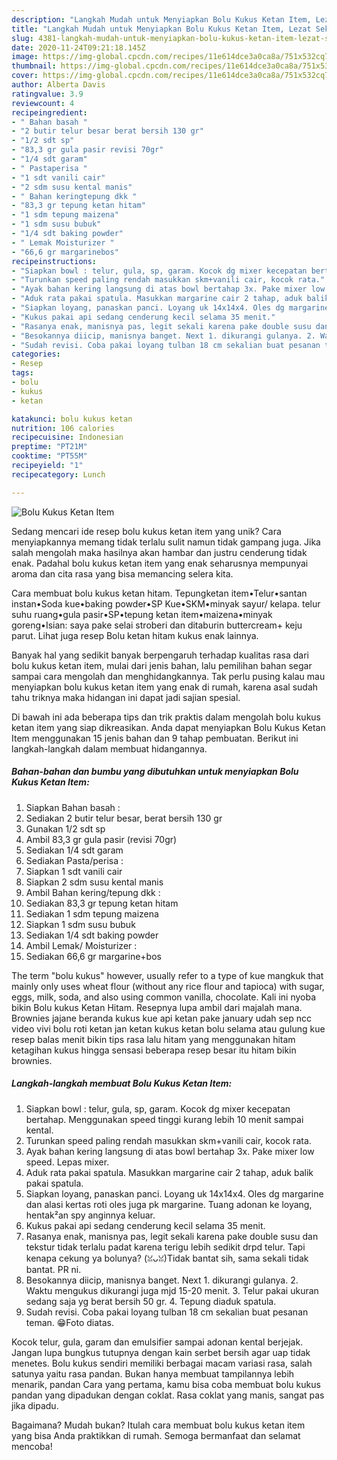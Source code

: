 ```yaml
---
description: "Langkah Mudah untuk Menyiapkan Bolu Kukus Ketan Item, Lezat Sekali"
title: "Langkah Mudah untuk Menyiapkan Bolu Kukus Ketan Item, Lezat Sekali"
slug: 4381-langkah-mudah-untuk-menyiapkan-bolu-kukus-ketan-item-lezat-sekali
date: 2020-11-24T09:21:18.145Z
image: https://img-global.cpcdn.com/recipes/11e614dce3a0ca8a/751x532cq70/bolu-kukus-ketan-item-foto-resep-utama.jpg
thumbnail: https://img-global.cpcdn.com/recipes/11e614dce3a0ca8a/751x532cq70/bolu-kukus-ketan-item-foto-resep-utama.jpg
cover: https://img-global.cpcdn.com/recipes/11e614dce3a0ca8a/751x532cq70/bolu-kukus-ketan-item-foto-resep-utama.jpg
author: Alberta Davis
ratingvalue: 3.9
reviewcount: 4
recipeingredient:
- " Bahan basah "
- "2 butir telur besar berat bersih 130 gr"
- "1/2 sdt sp"
- "83,3 gr gula pasir revisi 70gr"
- "1/4 sdt garam"
- " Pastaperisa "
- "1 sdt vanili cair"
- "2 sdm susu kental manis"
- " Bahan keringtepung dkk "
- "83,3 gr tepung ketan hitam"
- "1 sdm tepung maizena"
- "1 sdm susu bubuk"
- "1/4 sdt baking powder"
- " Lemak Moisturizer "
- "66,6 gr margarinebos"
recipeinstructions:
- "Siapkan bowl : telur, gula, sp, garam. Kocok dg mixer kecepatan bertahap. Menggunakan speed tinggi kurang lebih 10 menit sampai kental."
- "Turunkan speed paling rendah masukkan skm+vanili cair, kocok rata."
- "Ayak bahan kering langsung di atas bowl bertahap 3x. Pake mixer low speed. Lepas mixer."
- "Aduk rata pakai spatula. Masukkan margarine cair 2 tahap, aduk balik pakai spatula."
- "Siapkan loyang, panaskan panci. Loyang uk 14x14x4. Oles dg margarine dan alasi kertas roti oles juga pk margarine. Tuang adonan ke loyang, hentak²an spy anginnya keluar."
- "Kukus pakai api sedang cenderung kecil selama 35 menit."
- "Rasanya enak, manisnya pas, legit sekali karena pake double susu dan tekstur tidak terlalu padat karena terigu lebih sedikit drpd telur. Tapi kenapa cekung ya bolunya? (ꈍᴗꈍ)Tidak bantat sih, sama sekali tidak bantat. PR ni."
- "Besokannya diicip, manisnya banget. Next 1. dikurangi gulanya. 2. Waktu mengukus dikurangi juga mjd 15-20 menit. 3. Telur pakai ukuran sedang saja yg berat bersih 50 gr. 4. Tepung diaduk spatula."
- "Sudah revisi. Coba pakai loyang tulban 18 cm sekalian buat pesanan teman. 😁Foto diatas."
categories:
- Resep
tags:
- bolu
- kukus
- ketan

katakunci: bolu kukus ketan 
nutrition: 106 calories
recipecuisine: Indonesian
preptime: "PT21M"
cooktime: "PT55M"
recipeyield: "1"
recipecategory: Lunch

---
```



![Bolu Kukus Ketan Item](https://img-global.cpcdn.com/recipes/11e614dce3a0ca8a/751x532cq70/bolu-kukus-ketan-item-foto-resep-utama.jpg)

Sedang mencari ide resep bolu kukus ketan item yang unik? Cara menyiapkannya memang tidak terlalu sulit namun tidak gampang juga. Jika salah mengolah maka hasilnya akan hambar dan justru cenderung tidak enak. Padahal bolu kukus ketan item yang enak seharusnya mempunyai aroma dan cita rasa yang bisa memancing selera kita.

Cara membuat bolu kukus ketan hitam. Tepungketan item•Telur•santan instan•Soda kue•baking powder•SP Kue•SKM•minyak sayur/ kelapa. telur suhu ruang•gula pasir•SP•tepung ketan item•maizena•minyak goreng•Isian: saya pake selai stroberi dan ditaburin buttercream+ keju parut. Lihat juga resep Bolu ketan hitam kukus enak lainnya.

Banyak hal yang sedikit banyak berpengaruh terhadap kualitas rasa dari bolu kukus ketan item, mulai dari jenis bahan, lalu pemilihan bahan segar sampai cara mengolah dan menghidangkannya. Tak perlu pusing kalau mau menyiapkan bolu kukus ketan item yang enak di rumah, karena asal sudah tahu triknya maka hidangan ini dapat jadi sajian spesial.


Di bawah ini ada beberapa tips dan trik praktis dalam mengolah bolu kukus ketan item yang siap dikreasikan. Anda dapat menyiapkan Bolu Kukus Ketan Item menggunakan 15 jenis bahan dan 9 tahap pembuatan. Berikut ini langkah-langkah dalam membuat hidangannya.

<!--inarticleads1-->

##### Bahan-bahan dan bumbu yang dibutuhkan untuk menyiapkan Bolu Kukus Ketan Item:

1. Siapkan  Bahan basah :
1. Sediakan 2 butir telur besar, berat bersih 130 gr
1. Gunakan 1/2 sdt sp
1. Ambil 83,3 gr gula pasir (revisi 70gr)
1. Sediakan 1/4 sdt garam
1. Sediakan  Pasta/perisa :
1. Siapkan 1 sdt vanili cair
1. Siapkan 2 sdm susu kental manis
1. Ambil  Bahan kering/tepung dkk :
1. Sediakan 83,3 gr tepung ketan hitam
1. Sediakan 1 sdm tepung maizena
1. Siapkan 1 sdm susu bubuk
1. Sediakan 1/4 sdt baking powder
1. Ambil  Lemak/ Moisturizer :
1. Sediakan 66,6 gr margarine+bos


The term &#34;bolu kukus&#34; however, usually refer to a type of kue mangkuk that mainly only uses wheat flour (without any rice flour and tapioca) with sugar, eggs, milk, soda, and also using common vanilla, chocolate. Kali ini nyoba bikin Bolu kukus Ketan Hitam. Resepnya lupa ambil dari majalah mana. Brownies jajane beranda kukus kue api ketan pake january udah sep ncc video vivi bolu roti ketan jan ketan kukus ketan bolu selama atau gulung kue resep balas menit bikin tips rasa lalu hitam yang menggunakan hitam ketagihan kukus hingga sensasi beberapa resep besar itu hitam bikin brownies. 

<!--inarticleads2-->

##### Langkah-langkah membuat Bolu Kukus Ketan Item:

1. Siapkan bowl : telur, gula, sp, garam. Kocok dg mixer kecepatan bertahap. Menggunakan speed tinggi kurang lebih 10 menit sampai kental.
1. Turunkan speed paling rendah masukkan skm+vanili cair, kocok rata.
1. Ayak bahan kering langsung di atas bowl bertahap 3x. Pake mixer low speed. Lepas mixer.
1. Aduk rata pakai spatula. Masukkan margarine cair 2 tahap, aduk balik pakai spatula.
1. Siapkan loyang, panaskan panci. Loyang uk 14x14x4. Oles dg margarine dan alasi kertas roti oles juga pk margarine. Tuang adonan ke loyang, hentak²an spy anginnya keluar.
1. Kukus pakai api sedang cenderung kecil selama 35 menit.
1. Rasanya enak, manisnya pas, legit sekali karena pake double susu dan tekstur tidak terlalu padat karena terigu lebih sedikit drpd telur. Tapi kenapa cekung ya bolunya? (ꈍᴗꈍ)Tidak bantat sih, sama sekali tidak bantat. PR ni.
1. Besokannya diicip, manisnya banget. Next 1. dikurangi gulanya. 2. Waktu mengukus dikurangi juga mjd 15-20 menit. 3. Telur pakai ukuran sedang saja yg berat bersih 50 gr. 4. Tepung diaduk spatula.
1. Sudah revisi. Coba pakai loyang tulban 18 cm sekalian buat pesanan teman. 😁Foto diatas.


Kocok telur, gula, garam dan emulsifier sampai adonan kental berjejak. Jangan lupa bungkus tutupnya dengan kain serbet bersih agar uap tidak menetes. Bolu kukus sendiri memiliki berbagai macam variasi rasa, salah satunya yaitu rasa pandan. Bukan hanya membuat tampilannya lebih menarik, pandan Cara yang pertama, kamu bisa coba membuat bolu kukus pandan yang dipadukan dengan coklat. Rasa coklat yang manis, sangat pas jika dipadu. 

Bagaimana? Mudah bukan? Itulah cara membuat bolu kukus ketan item yang bisa Anda praktikkan di rumah. Semoga bermanfaat dan selamat mencoba!
